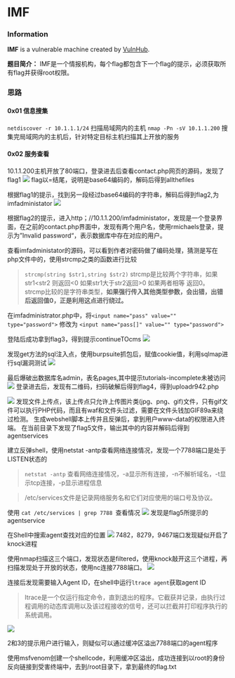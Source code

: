 # IMF

### Information

**IMF** is a vulnerable machine created by [VulnHub](https://www.vulnhub.com/entry/jarbas-1,232/).

**题目简介：** 
IMF是一个情报机构，每个flag都包含下一个flag的提示，必须获取所有flag并获得root权限。


### 思路

#### 0x01 信息搜集
`netdiscover -r 10.1.1.1/24` 扫描局域网内的主机
`nmap -Pn -sV 10.1.1.200` 搜集完局域网内的主机后，针对特定目标主机扫描其上开放的服务

#### 0x02 服务查看
10.1.1.200主机开放了80端口，登录进去后查看contact.php网页的源码，发现了flag1
![](images/IMF/IMF_1.png)
flag以=结尾，说明是base64编码的，解码后得到allthefiles

根据flag1的提示，找到另一段经过base64编码的字符串，解码后得到flag2,为imfadministator
![](images/IMF/IMF_2.png)

根据flag2的提示，进入http；//10.1.1.200/imfadministator，发现是一个登录界面，在之前的contact.php界面中，发现有两个用户名，使用rmichaels登录，提示为”Invalid password“，表示数据库中存在对应的用户。

查看imfadministator的源码，可以看到作者对密码做了编码处理，猜测是写在php文件中的，使用strcmp之类的函数进行比较
> `strcmp(string $str1,string $str2)`  strcmp是比较两个字符串，如果str1<str2 则返回<0 如果str1大于str2返回>0 如果两者相等 返回0。strcmp比较的是字符串类型，**如果强行传入其他类型参数，会出错，出错后返回值0，正是利用这点进行绕过。**

在imfadministrator.php中，将`<input name="pass" value="" type="password">` 修改为 `<input name="pass[]" value="" type="password">`

登陆后成功拿到flag3，得到提示continueTOcms
![](images/IMF/IMF_3.png)

发现get方法的sql注入点，使用burpsuite抓包后，赋值cookie值，利用sqlmap进行sql漏洞测试
![](images/IMF/IMF_4.png)

最后爆破出数据库名admin，表名pages,其中提示tutorials-incomplete未被访问
![](images/IMF/IMF_5.png)
登录进去后，发现有二维码，扫码破解后得到flag4，得到uploadr942.php

![](images/IMF/IMF_6.png)
发现文件上传点，该上传点只允许上传图片类(jpg、png、gif)文件，只有gif文件可以执行PHP代码，而且有waf和文件头过滤，需要在文件头钱加GIF89a来绕过检测。
生成webshell脚本上传并且反弹后，拿到用户www-data的权限进入终端。
在当前目录下发现了flag5文件，输出其中的内容并解码后得到agentservices

建立反弹shell，使用netstat -antp查看网络连接情况，发现一个7788端口是处于LISTEN状态的
> `netstat -antp`  查看网络连接情况，-a显示所有连接，-n不解析域名，-t显示tcp连接，-p显示进程信息

> /etc/services文件是记录网络服务名和它们对应使用的端口号及协议。

使用 ```cat /etc/services | grep 7788 ```查看情况
![](images/IMF/IMF_7.png)
发现是flag5所提示的agentservice

在Shell中搜索agent查找对应的位置
![](images/IMF/IMF_8.png)
7482，8279，9467端口发现疑似开启了knock进程

使用nmap扫描这三个端口，发现状态是filtered，使用knock敲开这三个进程，再扫描发现处于开放的状态，使用nc连接7788端口。
![](images/IMF/IMF_9.png)

连接后发现需要输入Agent ID，在shell中运行`ltrace agent`获取agent ID
>ltrace是一个仅运行指定命令，直到退出的程序。它截获并记录，由执行过程调用的动态库调用以及该过程接收的信号，还可以拦截并打印程序执行的系统调用。

![](images/IMF/IMF_10.png)

2和3的提示用户进行输入，则疑似可以通过缓冲区溢出7788端口的agent程序

使用msfvenom创建一个shellcode，利用缓冲区溢出，成功连接到以root的身份反向链接到受害终端中，去到/root目录下，拿到最终的flag.txt